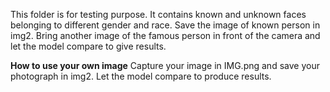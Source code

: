 This folder is for testing purpose. It contains known and unknown faces belonging to different gender and race.
Save the image of known person in img2. Bring another image of the famous person in front of the camera and let the model compare to give results.

**How to use your own image**
Capture your image in IMG.png and save your photograph in img2. Let the model compare to produce results.
